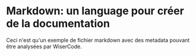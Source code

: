 <!---
@project WS3
@author Christophe
@description Un simple fichier markdown de test
@domain Documentation
-->

# Markdown: un language pour créer de la documentation

Ceci n'est qu'un exemple de fichier markdown avec des metadata pouvant être analysées par WiserCode.

